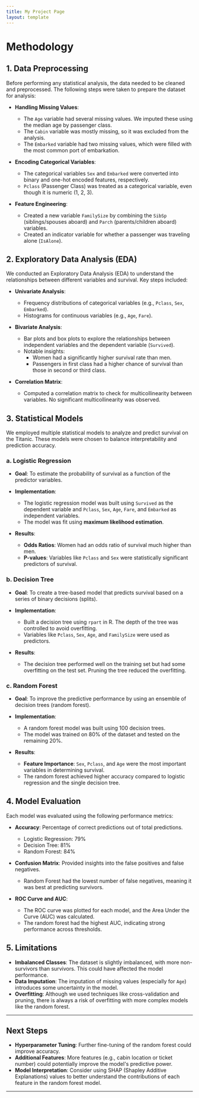 ```yaml
---
title: My Project Page
layout: template
--- 
```


# Methodology

## 1. Data Preprocessing

Before performing any statistical analysis, the data needed to be cleaned and preprocessed. The following steps were taken to prepare the dataset for analysis:

- **Handling Missing Values**: 
  - The `Age` variable had several missing values. We imputed these using the median age by passenger class.
  - The `Cabin` variable was mostly missing, so it was excluded from the analysis.
  - The `Embarked` variable had two missing values, which were filled with the most common port of embarkation.
  
- **Encoding Categorical Variables**:
  - The categorical variables `Sex` and `Embarked` were converted into binary and one-hot encoded features, respectively.
  - `Pclass` (Passenger Class) was treated as a categorical variable, even though it is numeric (1, 2, 3).

- **Feature Engineering**:
  - Created a new variable `FamilySize` by combining the `SibSp` (siblings/spouses aboard) and `Parch` (parents/children aboard) variables.
  - Created an indicator variable for whether a passenger was traveling alone (`IsAlone`).

## 2. Exploratory Data Analysis (EDA)

We conducted an Exploratory Data Analysis (EDA) to understand the relationships between different variables and survival. Key steps included:

- **Univariate Analysis**:
  - Frequency distributions of categorical variables (e.g., `Pclass`, `Sex`, `Embarked`).
  - Histograms for continuous variables (e.g., `Age`, `Fare`).

- **Bivariate Analysis**:
  - Bar plots and box plots to explore the relationships between independent variables and the dependent variable (`Survived`).
  - Notable insights:
    - Women had a significantly higher survival rate than men.
    - Passengers in first class had a higher chance of survival than those in second or third class.

- **Correlation Matrix**:
  - Computed a correlation matrix to check for multicollinearity between variables. No significant multicollinearity was observed.

## 3. Statistical Models

We employed multiple statistical models to analyze and predict survival on the Titanic. These models were chosen to balance interpretability and prediction accuracy.

### a. Logistic Regression

- **Goal**: To estimate the probability of survival as a function of the predictor variables.
- **Implementation**: 
  - The logistic regression model was built using `Survived` as the dependent variable and `Pclass`, `Sex`, `Age`, `Fare`, and `Embarked` as independent variables.
  - The model was fit using **maximum likelihood estimation**.
  
- **Results**:
  - **Odds Ratios**: Women had an odds ratio of survival much higher than men.
  - **P-values**: Variables like `Pclass` and `Sex` were statistically significant predictors of survival.

### b. Decision Tree

- **Goal**: To create a tree-based model that predicts survival based on a series of binary decisions (splits).
- **Implementation**:
  - Built a decision tree using `rpart` in R. The depth of the tree was controlled to avoid overfitting.
  - Variables like `Pclass`, `Sex`, `Age`, and `FamilySize` were used as predictors.

- **Results**:
  - The decision tree performed well on the training set but had some overfitting on the test set. Pruning the tree reduced the overfitting.

### c. Random Forest

- **Goal**: To improve the predictive performance by using an ensemble of decision trees (random forest).
- **Implementation**:
  - A random forest model was built using 100 decision trees.
  - The model was trained on 80% of the dataset and tested on the remaining 20%.
  
- **Results**:
  - **Feature Importance**: `Sex`, `Pclass`, and `Age` were the most important variables in determining survival.
  - The random forest achieved higher accuracy compared to logistic regression and the single decision tree.

## 4. Model Evaluation

Each model was evaluated using the following performance metrics:

- **Accuracy**: Percentage of correct predictions out of total predictions.
  - Logistic Regression: 79%
  - Decision Tree: 81%
  - Random Forest: 84%

- **Confusion Matrix**: Provided insights into the false positives and false negatives.
  - Random Forest had the lowest number of false negatives, meaning it was best at predicting survivors.

- **ROC Curve and AUC**:
  - The ROC curve was plotted for each model, and the Area Under the Curve (AUC) was calculated.
  - The random forest had the highest AUC, indicating strong performance across thresholds.

## 5. Limitations

- **Imbalanced Classes**: The dataset is slightly imbalanced, with more non-survivors than survivors. This could have affected the model performance.
- **Data Imputation**: The imputation of missing values (especially for `Age`) introduces some uncertainty in the model.
- **Overfitting**: Although we used techniques like cross-validation and pruning, there is always a risk of overfitting with more complex models like the random forest.

---

## Next Steps

- **Hyperparameter Tuning**: Further fine-tuning of the random forest could improve accuracy.
- **Additional Features**: More features (e.g., cabin location or ticket number) could potentially improve the model's predictive power.
- **Model Interpretation**: Consider using SHAP (Shapley Additive Explanations) values to better understand the contributions of each feature in the random forest model.

---
